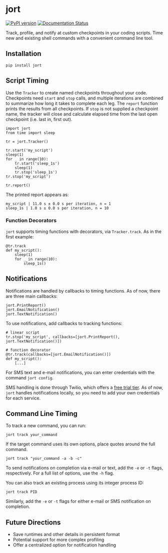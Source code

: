 # jort
[![PyPI version](https://badge.fury.io/py/jort.svg)](https://badge.fury.io/py/jort) 
[![Documentation Status](https://readthedocs.org/projects/jort/badge/?version=latest)](https://jort.readthedocs.io/en/latest/?badge=latest)

Track, profile, and notify at custom checkpoints in your coding scripts. Time new and existing shell commands with a convenient command line tool. 

## Installation
```
pip install jort
```

## Script Timing
Use the `Tracker` to create named checkpoints throughout your code. Checkpoints need `start` and `stop` calls, and 
multiple iterations are combined to summarize how long it takes to complete each leg. The `report` function
prints the results from all checkpoints. If `stop` is not supplied a checkpoint name, the tracker will close and calculate elapsed time from the last open checkpoint (i.e. last in, first out).
```
import jort
from time import sleep

tr = jort.Tracker()

tr.start('my_script')
sleep(1)
for _ in range(10):
    tr.start('sleep_1s')
    sleep(1)
    tr.stop('sleep_1s')
tr.stop('my_script')
    
tr.report()
```

The printed report appears as:
```
my_script | 11.0 s ± 0.0 s per iteration, n = 1
sleep_1s | 1.0 s ± 0.0 s per iteration, n = 10
```

### Function Decorators
`jort` supports timing functions with decorators, via `Tracker.track`. As in the first example:
```
@tr.track
def my_script():
    sleep(1)
    for _ in range(10):
        sleep_1s()
```

## Notifications

Notifications are handled by callbacks to timing functions. As of now, there are three main callbacks:
```
jort.PrintReport()
jort.EmailNotification()
jort.TextNotification()
```
To use notifications, add callbacks to tracking functions:
```
# linear script
tr.stop('my_script', callbacks=[jort.PrintReport(), jort.TextNotification()])

# function decorator
@tr.track(callbacks=[jort.EmailNotification()])
def my_script():
    [...]
```

For SMS text and e-mail notifications, you can enter credentials with the command `jort config`. 

SMS handling is done through Twilio, which offers a [free trial tier](https://support.twilio.com/hc/en-us/articles/223136107-How-does-Twilio-s-Free-Trial-work-). As of now, `jort` handles notifications locally, so you need to add your own credentials for each service. 

## Command Line Timing

To track a new command, you can run:
```
jort track your_command
```
If the target command uses its own options, place quotes around the full command.
```
jort track "your_command -a -b -c"
```
To send notifications on completion via e-mail or text, add the `-e` or `-t` flags, respectively. For a full list of options, use the `-h` flag.

You can also track an existing process using its integer process ID:
```
jort track PID
```
Similarly, add the `-e` or `-t` flags for either e-mail or SMS notification on completion. 

## Future Directions

* Save runtimes and other details in persistent format
* Potential support for more complex profiling
* Offer a centralized option for notification handling
